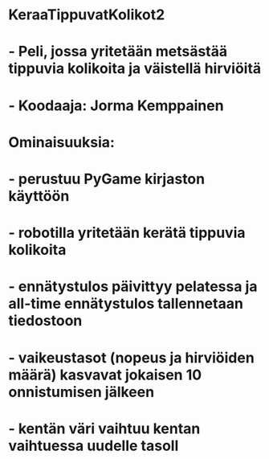 # KeraaTippuvatKolikot2
# - Peli, jossa yritetään metsästää tippuvia kolikoita ja väistellä hirviöitä
# - Koodaaja: Jorma Kemppainen
# Ominaisuuksia: 
# - perustuu PyGame kirjaston käyttöön
# - robotilla yritetään kerätä tippuvia kolikoita
# - ennätystulos päivittyy pelatessa ja all-time ennätystulos tallennetaan tiedostoon
# - vaikeustasot (nopeus ja hirviöiden määrä) kasvavat jokaisen 10 onnistumisen jälkeen
# - kentän väri vaihtuu kentan vaihtuessa uudelle tasoll
